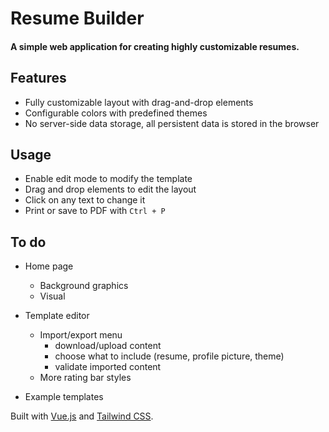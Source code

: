 # Resume Builder

#### A simple web application for creating highly customizable resumes.

## Features
 - Fully customizable layout with drag-and-drop elements
 - Configurable colors with predefined themes
 - No server-side data storage, all persistent data is stored in the browser

## Usage
 - Enable edit mode to modify the template
 - Drag and drop elements to edit the layout
 - Click on any text to change it
 - Print or save to PDF with `Ctrl + P`

## To do
- Home page
  - Background graphics
  - Visual

- Template editor
  - Import/export menu
    - download/upload content
    - choose what to include (resume, profile picture, theme)
    - validate imported content
  - More rating bar styles

- Example templates

Built with [Vue.js](https://vuejs.org/) and [Tailwind CSS](https://tailwindcss.com/).